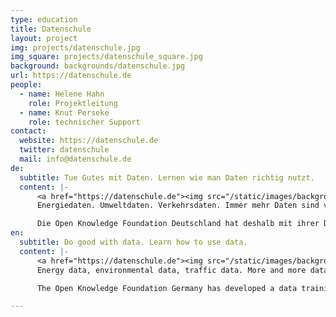 ```yaml
---
type: education
title: Datenschule
layout: project
img: projects/datenschule.jpg
img_square: projects/datenschule_square.jpg
background: backgrounds/datenschule.jpg
url: https://datenschule.de
people:
  - name: Helene Hahn
    role: Projektleitung
  - name: Knut Perseke
    role: technischer Support
contact:
  website: https://datenschule.de
  twitter: datenschule
  mail: info@datenschule.de
de:
  subtitle: Tue Gutes mit Daten. Lernen wie man Daten richtig nutzt.
  content: |-
      <a href="https://datenschule.de"><img src="/static/images/backgrounds/datenschule.jpg"></a>
      Energiedaten. Umweltdaten. Verkehrsdaten. Immer mehr Daten sind verfügbar. Eine zielgerichte Nutzung der passenden Datensätze kann gerade gemeinnützigen Organisationen dabei helfen, ihre gesellschaftlichen Ziele besser zu erreichen. Doch nur die wenigsten Organisationen verfügen über die erforderlichen Kompetenzen.

      Die Open Knowledge Foundation Deutschland hat deshalb mit ihrer Datenschule ein Bildungsangebot rund um das Thema Daten entwickelt: vom Daten finden, analysieren und visualisieren bis hin zur Arbeit an datenbasierten Kampagnen.Das Projekt setzt dabei auf eine Kombination aus Workshops, Strategieberatung und Techniktraining, das auf die Bedürfnisse der gemeinnützigen Organisationen angepasst wird.
en:
  subtitle: Do good with data. Learn how to use data.
  content: |-
      <a href="https://datenschule.de"><img src="/static/images/backgrounds/datenschule.jpg"></a>
      Energy data, environmental data, traffic data. More and more data is available to us today. We believe that the goal-oriented usage of relevant datasets could help nonprofit organizations to more effectively achieve their social objectives. However, only a few organizations have the required skills to work with data.

      The Open Knowledge Foundation Germany has developed a data training program, covering everything from the finding, analyzing and visualizing of data to the design of data-driven campaigns. The program is a combination of workshops, strategy consulting, and technology training.

---
```


